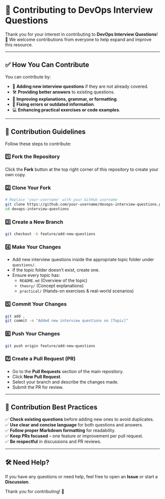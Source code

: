# 🚀 Contributing to DevOps Interview Questions

Thank you for your interest in contributing to **DevOps Interview Questions**! 🎉 We welcome contributions from everyone to help expand and improve this resource.

---

## ✅ How You Can Contribute
You can contribute by:
- 📌 **Adding new interview questions** if they are not already covered.
- 🛠 **Providing better answers** to existing questions.
- 📖 **Improving explanations, grammar, or formatting**.
- 🐛 **Fixing errors or outdated information**.
- 💻 **Enhancing practical exercises or code examples**.

---

## 📜 Contribution Guidelines
Follow these steps to contribute:

### 1️⃣ **Fork the Repository**
Click the **Fork** button at the top right corner of this repository to create your own copy.

### 2️⃣ **Clone Your Fork**
```sh
# Replace 'your-username' with your GitHub username
git clone https://github.com/your-username/devops-interview-questions.git
cd devops-interview-questions
```

### 3️⃣ **Create a New Branch**
```sh
git checkout -b feature/add-new-questions
```

### 4️⃣ **Make Your Changes**
- Add new interview questions inside the appropriate topic folder under `questions/`.
- If the topic folder doesn't exist, create one.
- Ensure every topic has:
  - `README.md` (Overview of the topic)
  - `theory/` (Concept explanations)
  - `practical/` (Hands-on exercises & real-world scenarios)

### 5️⃣ **Commit Your Changes**
```sh
git add .
git commit -m "Added new interview questions on [Topic]"
```

### 6️⃣ **Push Your Changes**
```sh
git push origin feature/add-new-questions
```

### 7️⃣ **Create a Pull Request (PR)**
- Go to the **Pull Requests** section of the main repository.
- Click **New Pull Request**.
- Select your branch and describe the changes made.
- Submit the PR for review.

---

## 🔎 Contribution Best Practices
✅ **Check existing questions** before adding new ones to avoid duplicates.  
✅ **Use clear and concise language** for both questions and answers.  
✅ **Follow proper Markdown formatting** for readability.  
✅ **Keep PRs focused** – one feature or improvement per pull request.  
✅ **Be respectful** in discussions and PR reviews.  

---

## 🛠 Need Help?
If you have any questions or need help, feel free to open an **Issue** or start a **Discussion**.

Thank you for contributing! 🚀

